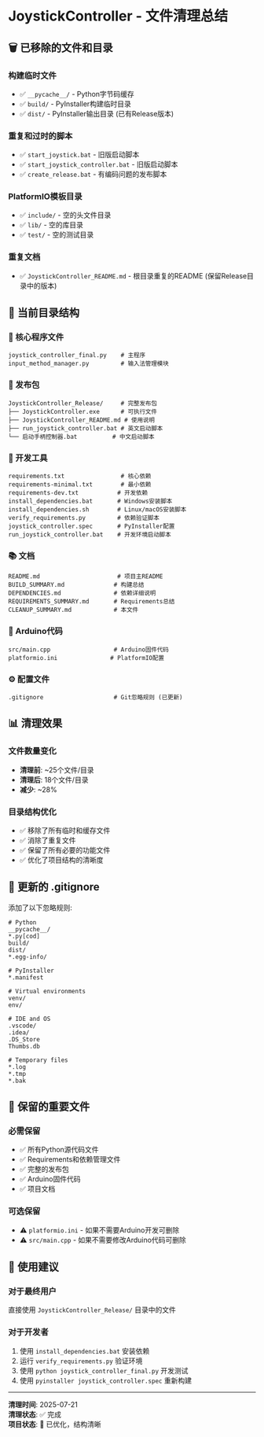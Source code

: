# JoystickController - 文件清理总结

## 🗑️ 已移除的文件和目录

### 构建临时文件
- ✅ `__pycache__/` - Python字节码缓存
- ✅ `build/` - PyInstaller构建临时目录
- ✅ `dist/` - PyInstaller输出目录 (已有Release版本)

### 重复和过时的脚本
- ✅ `start_joystick.bat` - 旧版启动脚本
- ✅ `start_joystick_controller.bat` - 旧版启动脚本  
- ✅ `create_release.bat` - 有编码问题的发布脚本

### PlatformIO模板目录
- ✅ `include/` - 空的头文件目录
- ✅ `lib/` - 空的库目录
- ✅ `test/` - 空的测试目录

### 重复文档
- ✅ `JoystickController_README.md` - 根目录重复的README (保留Release目录中的版本)

## 📁 当前目录结构

### 🎯 核心程序文件
```
joystick_controller_final.py    # 主程序
input_method_manager.py         # 输入法管理模块
```

### 🚀 发布包
```
JoystickController_Release/     # 完整发布包
├── JoystickController.exe      # 可执行文件
├── JoystickController_README.md # 使用说明
├── run_joystick_controller.bat # 英文启动脚本
└── 启动手柄控制器.bat          # 中文启动脚本
```

### 🔧 开发工具
```
requirements.txt                # 核心依赖
requirements-minimal.txt        # 最小依赖
requirements-dev.txt           # 开发依赖
install_dependencies.bat       # Windows安装脚本
install_dependencies.sh        # Linux/macOS安装脚本
verify_requirements.py         # 依赖验证脚本
joystick_controller.spec       # PyInstaller配置
run_joystick_controller.bat    # 开发环境启动脚本
```

### 📚 文档
```
README.md                      # 项目主README
BUILD_SUMMARY.md              # 构建总结
DEPENDENCIES.md               # 依赖详细说明
REQUIREMENTS_SUMMARY.md       # Requirements总结
CLEANUP_SUMMARY.md            # 本文件
```

### 🔌 Arduino代码
```
src/main.cpp                  # Arduino固件代码
platformio.ini               # PlatformIO配置
```

### ⚙️ 配置文件
```
.gitignore                    # Git忽略规则 (已更新)
```

## 📊 清理效果

### 文件数量变化
- **清理前**: ~25个文件/目录
- **清理后**: 18个文件/目录
- **减少**: ~28%

### 目录结构优化
- ✅ 移除了所有临时和缓存文件
- ✅ 消除了重复文件
- ✅ 保留了所有必要的功能文件
- ✅ 优化了项目结构的清晰度

## 🔄 更新的 .gitignore

添加了以下忽略规则:
```gitignore
# Python
__pycache__/
*.py[cod]
build/
dist/
*.egg-info/

# PyInstaller
*.manifest

# Virtual environments
venv/
env/

# IDE and OS
.vscode/
.idea/
.DS_Store
Thumbs.db

# Temporary files
*.log
*.tmp
*.bak
```

## 🎯 保留的重要文件

### 必需保留
- ✅ 所有Python源代码文件
- ✅ Requirements和依赖管理文件
- ✅ 完整的发布包
- ✅ Arduino固件代码
- ✅ 项目文档

### 可选保留
- ⚠️ `platformio.ini` - 如果不需要Arduino开发可删除
- ⚠️ `src/main.cpp` - 如果不需要修改Arduino代码可删除

## 🚀 使用建议

### 对于最终用户
直接使用 `JoystickController_Release/` 目录中的文件

### 对于开发者
1. 使用 `install_dependencies.bat` 安装依赖
2. 运行 `verify_requirements.py` 验证环境
3. 使用 `python joystick_controller_final.py` 开发测试
4. 使用 `pyinstaller joystick_controller.spec` 重新构建

---

**清理时间**: 2025-07-21  
**清理状态**: ✅ 完成  
**项目状态**: 🎯 已优化，结构清晰
